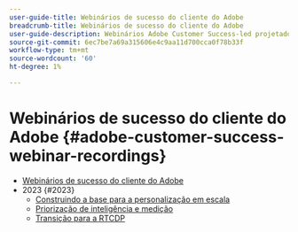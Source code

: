 ```yaml
---
user-guide-title: Webinários de sucesso do cliente do Adobe
breadcrumb-title: Webinários de sucesso do cliente do Adobe
user-guide-description: Webinários Adobe Customer Success-led projetados para capacitá-lo na otimização do seu investimento no Adobe Experience Cloud. Obtenha insights valiosos para maximizar o valor e aumentar a adoção de soluções Adobe.
source-git-commit: 6ec7be7a69a315606e4c9aa11d700cca0f78b33f
workflow-type: tm+mt
source-wordcount: '60'
ht-degree: 1%

---
```



# Webinários de sucesso do cliente do Adobe {#adobe-customer-success-webinar-recordings}

+ [Webinários de sucesso do cliente do Adobe](overview.md)
+ 2023 {#2023}
   + [Construindo a base para a personalização em escala](2023/personalization-at-scale.md)
   + [Priorização de inteligência e medição](2023/intelligence-and-measurement.md)
   + [Transição para a RTCDP](2023/aam-to-rtcdp.md)